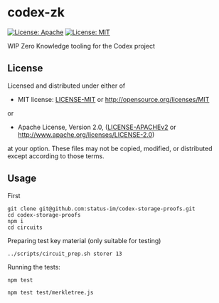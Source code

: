 # codex-zk

[![License: Apache](https://img.shields.io/badge/License-Apache%202.0-blue.svg)](https://opensource.org/licenses/Apache-2.0)
[![License: MIT](https://img.shields.io/badge/License-MIT-blue.svg)](https://opensource.org/licenses/MIT)

WIP Zero Knowledge tooling for the Codex project

## License

Licensed and distributed under either of

* MIT license: [LICENSE-MIT](LICENSE-MIT) or http://opensource.org/licenses/MIT

or

* Apache License, Version 2.0, ([LICENSE-APACHEv2](LICENSE-APACHEv2) or http://www.apache.org/licenses/LICENSE-2.0)

at your option. These files may not be copied, modified, or distributed except according to those terms.

## Usage
First
```
git clone git@github.com:status-im/codex-storage-proofs.git
cd codex-storage-proofs
npm i
cd circuits
```

Preparing test key material (only suitable for testing)
```
../scripts/circuit_prep.sh storer 13
```

Running the tests:

`npm test`
```
npm test test/merkletree.js
```

